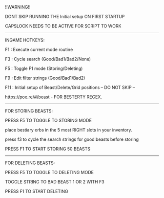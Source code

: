 !!WARNING!!

DONT SKIP RUNNING THE Initial setup ON FIRST STARTUP

CAPSLOCK NEEDS TO BE ACTIVE FOR SCRIPT TO WORK
 
------------
 
 INGAME HOTKEYS: 
 
 F1 : Execute current mode routine
 
 F3 : Cycle search (Good/Bad1/Bad2/None)
 
 F5 : Toggle F1 mode (Storing/Deleting)
 
 F9 : Edit filter strings (Good/Bad1/Bad2)
 
F11 : Initial setup of Beast/Delete/Grid positions – DO NOT SKIP –
 
  https://poe.re/#/beast - FOR BESTERTY REGEX.


------------

FOR STORING BEASTS:

PRESS F5 TO TOGGLE TO STORING MODE

place bestiary orbs in the 5 most RIGHT slots in your inventory.

press f3 to cycle the search strings for good beasts before storing

PRESS F1 TO START STORING 50 BEASTS

------------

FOR DELETING BEASTS:

PRESS F5 TO TOGGLE TO DELETING MODE

TOGGLE STRING TO BAD BEAST 1 OR 2 WITH F3

PRESS F1 TO START DELETING

